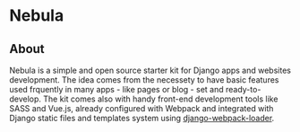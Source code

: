 # Nebula

## About
Nebula is a simple and open source starter kit for Django apps and websites development. 
The idea comes from the necessety to have basic features used frquently in many apps - like pages or blog - set and ready-to-develop. 
The kit comes also with handy front-end development tools like SASS and Vue.js, already configured with Webpack and integrated with Django static files and templates system using [django-webpack-loader](https://github.com/owais/django-webpack-loader).